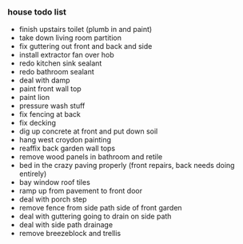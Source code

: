 ### house todo list ###

- finish upstairs toilet (plumb in and paint)
- take down living room partition
- fix guttering out front and back and side
- install extractor fan over hob
- redo kitchen sink sealant
- redo bathroom sealant
- deal with damp
- paint front wall top
- paint lion
- pressure wash stuff
- fix fencing at back
- fix decking
- dig up concrete at front and put down soil
- hang west croydon painting
- reaffix back garden wall tops
- remove wood panels in bathroom and retile
- bed in the crazy paving properly (front repairs, back needs doing entirely)
- bay window roof tiles
- ramp up from pavement to front door
- deal with porch step
- remove fence from side path side of front garden
- deal with guttering going to drain on side path
- deal with side path drainage
- remove breezeblock and trellis
